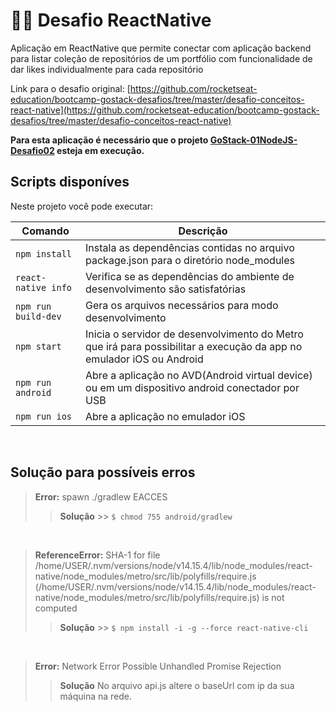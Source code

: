 # 🐱‍🚀 Desafio ReactNative

Aplicação em ReactNative que permite conectar com aplicação backend para listar coleção de repositórios de um portfólio com funcionalidade de dar likes individualmente para cada repositório

Link para o desafio original: [https://github.com/rocketseat-education/bootcamp-gostack-desafios/tree/master/desafio-conceitos-react-native](https://github.com/rocketseat-education/bootcamp-gostack-desafios/tree/master/desafio-conceitos-react-native)

**Para esta aplicação é necessário que o projeto [GoStack-01NodeJS-Desafio02](https://github.com/iandark/GoStack-01NodeJS-Desafio02) esteja em execução.**
<br>

## Scripts disponíves

Neste projeto você pode executar:

| Comando             | Descrição                                                                                                            |
| ------------------- | -------------------------------------------------------------------------------------------------------------------- |
| `npm install`       | Instala as dependências contidas no arquivo package.json para o diretório node_modules                               |
| `react-native info` | Verifica se as dependências do ambiente de desenvolvimento são satisfatórias                                         |
| `npm run build-dev` | Gera os arquivos necessários para modo desenvolvimento                                                               |
| `npm start`         | Inicia o servidor de desenvolvimento do Metro que irá para possibilitar a execução da app no emulador iOS ou Android |
| `npm run android`   | Abre a aplicação no AVD(Android virtual device) ou em um dispositivo android conectador por USB                      |
| `npm run ios`       | Abre a aplicação no emulador iOS                                                                                     |

<br>

## Solução para possíveis erros

> **Error:** spawn ./gradlew EACCES
>
> > **Solução** >> `$ chmod 755 android/gradlew`

<br>

> **ReferenceError:** SHA-1 for file /home/USER/.nvm/versions/node/v14.15.4/lib/node_modules/react-native/node_modules/metro/src/lib/polyfills/require.js (/home/USER/.nvm/versions/node/v14.15.4/lib/node_modules/react-native/node_modules/metro/src/lib/polyfills/require.js) is not computed
>
> > **Solução** >> `$ npm install -i -g --force react-native-cli`

<br>

> **Error:** Network Error
> Possible Unhandled Promise Rejection
>
> > **Solução**
> > No arquivo api.js altere o baseUrl com ip da sua máquina na rede.

